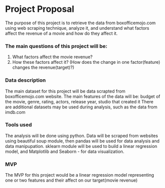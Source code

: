 # Project Proposal

The purpose of this project is to retrieve the data from boxofficemojo.com using web scraping technique, analyze it, and understand what factors affect the revenue of a movie and how do they affect it.

### The main questions of this project will be:

1. What factors affect the movie revenue?
2. How these factors affect it? (How does the change in one factor(feature) changes the revenue(target)?)

### Data description

The main dataset for this project will be data scrapted from boxofficemojo.com website. The main features of the data will be: budget of the movie, genre, rating, actors, release year, studio that created it
There are additional datasets may be used during analysis, such as the data from imdb.com

### Tools used

The analysis will be done using python. Data will be scraped from websites using beautiful soup module, then pandas will be used for data analysis and data manipupation. sklearn module will be used to build a linear regression model, and Matplotlib and Seaborn - for data visualization.

### MVP

The MVP for this project would be a linear regression model representing one or two features and their affect on our target(movie revenue)